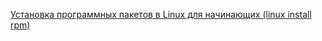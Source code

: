 [Установка программных пакетов в Linux для начинающих (linux install rpm)](https://www.opennet.ru/base/sys/soft_inst.txt.html)